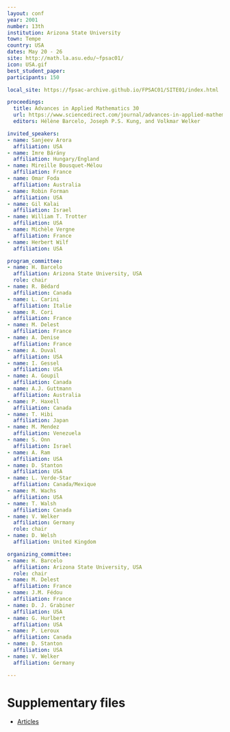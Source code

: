 ```yaml
---
layout: conf
year: 2001
number: 13th
institution: Arizona State University
town: Tempe
country: USA
dates: May 20 - 26
site: http://math.la.asu.edu/~fpsac01/
icon: USA.gif
best_student_paper:
participants: 150

local_site: https://fpsac-archive.github.io/FPSAC01/SITE01/index.html

proceedings:
  title: Advances in Applied Mathematics 30
  url: https://www.sciencedirect.com/journal/advances-in-applied-mathematics/vol/30/issue/1
  editors: Hélène Barcelo, Joseph P.S. Kung, and Volkmar Welker

invited_speakers:
- name: Sanjeev Arora
  affiliation: USA
- name: Imre Bárány
  affiliation: Hungary/England
- name: Mireille Bousquet-Mélou
  affiliation: France
- name: Omar Foda
  affiliation: Australia
- name: Robin Forman
  affiliation: USA
- name: Gil Kalai
  affiliation: Israel
- name: William T. Trotter
  affiliation: USA
- name: Michèle Vergne
  affiliation: France
- name: Herbert Wilf
  affiliation: USA

program_committee:
- name: H. Barcelo
  affiliation: Arizona State University, USA
  role: chair
- name: R. Bédard
  affiliation: Canada
- name: L. Carini
  affiliation: Italie
- name: R. Cori
  affiliation: France
- name: M. Delest
  affiliation: France
- name: A. Denise
  affiliation: France
- name: A. Duval
  affiliation: USA
- name: I. Gessel
  affiliation: USA
- name: A. Goupil
  affiliation: Canada
- name: A.J. Guttmann
  affiliation: Australia
- name: P. Haxell
  affiliation: Canada
- name: T. Hibi
  affiliation: Japan
- name: M. Mendez
  affiliation: Venezuela
- name: S. Onn
  affiliation: Israel
- name: A. Ram
  affiliation: USA
- name: D. Stanton
  affiliation: USA
- name: L. Verde-Star
  affiliation: Canada/Mexique
- name: M. Wachs
  affiliation: USA
- name: T. Walsh
  affiliation: Canada
- name: V. Welker
  affiliation: Germany
  role: chair
- name: D. Welsh
  affiliation: United Kingdom

organizing_committee:
- name: H. Barcelo
  affiliation: Arizona State University, USA
  role: chair
- name: M. Delest
  affiliation: France
- name: J.M. Fédou
  affiliation: France
- name: D. J. Grabiner
  affiliation: USA
- name: G. Hurlbert
  affiliation: USA
- name: P. Leroux
  affiliation: Canada
- name: D. Stanton
  affiliation: USA
- name: V. Welker
  affiliation: Germany

---
```

# Supplementary files

- [Articles](https://fpsac-archive.github.io/FPSAC01/articles.html)
